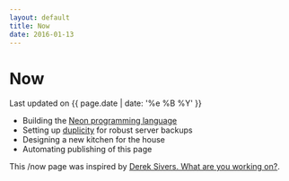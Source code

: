 ```yaml
---
layout: default
title: Now
date: 2016-01-13
---
```


# Now

Last updated on {{ page.date | date: '%e %B %Y' }}

* Building the [Neon programming language](http://neon-lang.org)
* Setting up [duplicity](http://duplicity.nongnu.org) for robust server backups
* Designing a new kitchen for the house
* Automating publishing of this page

This /now page was inspired by [Derek Sivers. What are you working on?](http://sivers.org/nowff).
